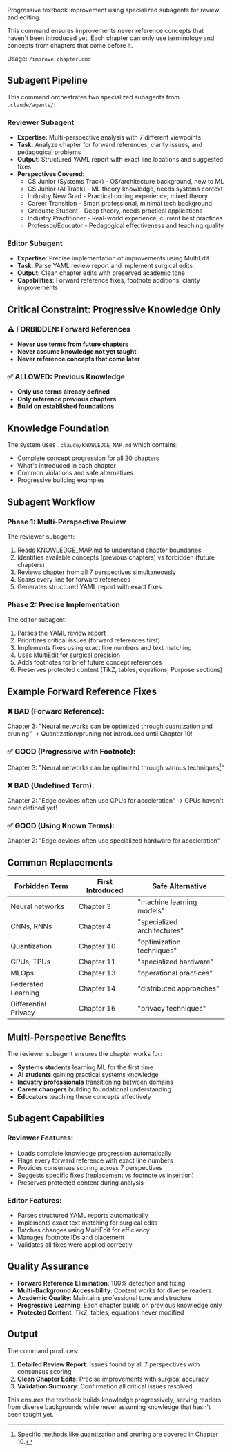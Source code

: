 Progressive textbook improvement using specialized subagents for review and editing.

This command ensures improvements never reference concepts that haven't been introduced yet. Each chapter can only use terminology and concepts from chapters that come before it.

Usage: `/improve chapter.qmd`

## Subagent Pipeline

This command orchestrates two specialized subagents from `.claude/agents/`:

### **Reviewer Subagent**
- **Expertise**: Multi-perspective analysis with 7 different viewpoints
- **Task**: Analyze chapter for forward references, clarity issues, and pedagogical problems
- **Output**: Structured YAML report with exact line locations and suggested fixes
- **Perspectives Covered**:
  - CS Junior (Systems Track) - OS/architecture background, new to ML
  - CS Junior (AI Track) - ML theory knowledge, needs systems context  
  - Industry New Grad - Practical coding experience, mixed theory
  - Career Transition - Smart professional, minimal tech background
  - Graduate Student - Deep theory, needs practical applications
  - Industry Practitioner - Real-world experience, current best practices
  - Professor/Educator - Pedagogical effectiveness and teaching quality

### **Editor Subagent**
- **Expertise**: Precise implementation of improvements using MultiEdit
- **Task**: Parse YAML review report and implement surgical edits
- **Output**: Clean chapter edits with preserved academic tone
- **Capabilities**: Forward reference fixes, footnote additions, clarity improvements

## Critical Constraint: Progressive Knowledge Only

### ⚠️ FORBIDDEN: Forward References
- **Never use terms from future chapters**
- **Never assume knowledge not yet taught** 
- **Never reference concepts that come later**

### ✅ ALLOWED: Previous Knowledge
- **Only use terms already defined**
- **Only reference previous chapters**
- **Build on established foundations**

## Knowledge Foundation

The system uses `.claude/KNOWLEDGE_MAP.md` which contains:
- Complete concept progression for all 20 chapters
- What's introduced in each chapter
- Common violations and safe alternatives
- Progressive building examples

## Subagent Workflow

### Phase 1: Multi-Perspective Review
The reviewer subagent:
1. Reads KNOWLEDGE_MAP.md to understand chapter boundaries
2. Identifies available concepts (previous chapters) vs forbidden (future chapters)
3. Reviews chapter from all 7 perspectives simultaneously
4. Scans every line for forward references
5. Generates structured YAML report with exact fixes

### Phase 2: Precise Implementation
The editor subagent:
1. Parses the YAML review report
2. Prioritizes critical issues (forward references first)
3. Implements fixes using exact line numbers and text matching
4. Uses MultiEdit for surgical precision
5. Adds footnotes for brief future concept references
6. Preserves protected content (TikZ, tables, equations, Purpose sections)

## Example Forward Reference Fixes

### ❌ BAD (Forward Reference):
Chapter 3: "Neural networks can be optimized through quantization and pruning"
→ Quantization/pruning not introduced until Chapter 10!

### ✅ GOOD (Progressive with Footnote):
Chapter 3: "Neural networks can be optimized through various techniques[^ch3-opt]"
[^ch3-opt]: Specific methods like quantization and pruning are covered in Chapter 10.

### ❌ BAD (Undefined Term):
Chapter 2: "Edge devices often use GPUs for acceleration"
→ GPUs haven't been defined yet!

### ✅ GOOD (Using Known Terms):
Chapter 2: "Edge devices often use specialized hardware for acceleration"

## Common Replacements

| Forbidden Term | First Introduced | Safe Alternative |
|----------------|------------------|------------------|
| Neural networks | Chapter 3 | "machine learning models" |
| CNNs, RNNs | Chapter 4 | "specialized architectures" |
| Quantization | Chapter 10 | "optimization techniques" |
| GPUs, TPUs | Chapter 11 | "specialized hardware" |
| MLOps | Chapter 13 | "operational practices" |
| Federated Learning | Chapter 14 | "distributed approaches" |
| Differential Privacy | Chapter 16 | "privacy techniques" |

## Multi-Perspective Benefits

The reviewer subagent ensures the chapter works for:
- **Systems students** learning ML for the first time
- **AI students** gaining practical systems knowledge
- **Industry professionals** transitioning between domains
- **Career changers** building foundational understanding
- **Educators** teaching these concepts effectively

## Subagent Capabilities

### Reviewer Features:
- Loads complete knowledge progression automatically
- Flags every forward reference with exact line numbers
- Provides consensus scoring across 7 perspectives
- Suggests specific fixes (replacement vs footnote vs insertion)
- Preserves protected content during analysis

### Editor Features:  
- Parses structured YAML reports automatically
- Implements exact text matching for surgical edits
- Batches changes using MultiEdit for efficiency
- Manages footnote IDs and placement
- Validates all fixes were applied correctly

## Quality Assurance

- **Forward Reference Elimination**: 100% detection and fixing
- **Multi-Background Accessibility**: Content works for diverse readers
- **Academic Quality**: Maintains professional tone and structure
- **Progressive Learning**: Each chapter builds on previous knowledge only
- **Protected Content**: TikZ, tables, equations never modified

## Output

The command produces:
1. **Detailed Review Report**: Issues found by all 7 perspectives with consensus scoring
2. **Clean Chapter Edits**: Precise improvements with surgical accuracy
3. **Validation Summary**: Confirmation all critical issues resolved

This ensures the textbook builds knowledge progressively, serving readers from diverse backgrounds while never assuming knowledge that hasn't been taught yet.